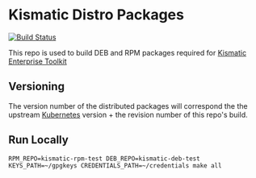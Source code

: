 # Kismatic Distro Packages

[![Build Status](https://snap-ci.com/UCrOoZjLpiJ9te5hUCgFhosqKnGoSycwMvONJhWQ9o4/build_image)](https://snap-ci.com/apprenda/kismatic-distro-packages/branch/master)

This repo is used to build DEB and RPM packages required for [Kismatic Enterprise Toolkit](https://github.com/apprenda/kismatic)

## Versioning
The version number of the distributed packages will correspond the the upstream [Kubernetes](https://github.com/kubernetes/kubernetes) version + the revision number of this repo's build.

## Run Locally
`RPM_REPO=kismatic-rpm-test DEB_REPO=kismatic-deb-test KEYS_PATH=~/gpgkeys CREDENTIALS_PATH=~/credentials make all`
